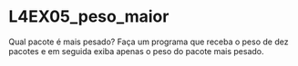 # L4EX05_peso_maior
 Qual pacote é mais pesado? Faça um programa que receba o peso de dez pacotes e em seguida exiba apenas o peso do pacote mais pesado.
